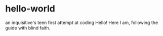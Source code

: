 # hello-world
an inquisitive's teen first attempt at coding
Hello!
Here I am, following the guide with blind faith.
